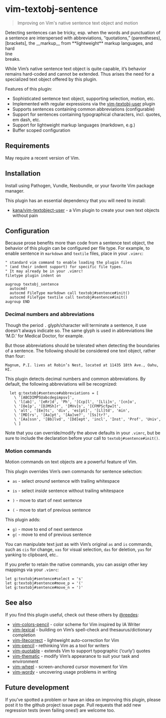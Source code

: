 # vim-textobj-sentence

> Improving on Vim's native sentence text object and motion

Detecting sentences can be tricky, esp. when the words and punctuation of
a sentence are interspersed with abbreviations, “quotations,”
(parentheses), [brackets], the \_\_markup\_\_ from \*\*lightweight\*\*
markup languages, and hard<br>line<br>breaks.

While Vim’s native sentence text object is quite capable, it’s behavior
remains hard-coded and cannot be extended. Thus arises the need for
a specialized text object offered by this plugin.

Features of this plugin:

* Sophisticated sentence text object, supporting selection, motion, etc.
* Implemented with regular expressions via the [vim-textobj-user][vt]
  plugin
* Supports sentences containing common abbreviations (configurable)
* Support for sentences containing typographical characters, incl. quotes,
  em dash, etc.
* Support for lightweight markup languages (markdown, e.g.)
* Buffer scoped configuration

## Requirements

May require a recent version of Vim.

## Installation

Install using Pathogen, Vundle, Neobundle, or your favorite Vim package
manager.

This plugin has an essential dependency that you will need to install:

* [kana/vim-textobject-user][vt] - a Vim plugin to create your own text objects without pain

[vt]: https://github.com/kana/vim-textobj-user

## Configuration

Because prose benefits more than code from a sentence text object, the
behavior of this plugin can be configured per file type. For example, to
enable sentence  in `markdown` and `textile` files, place in your
`.vimrc`:

```vim
" standard vim command to enable loading the plugin files
" (and their indent support) for specific file types.
" It may already be in your .vimrc!
filetype plugin indent on

augroup textobj_sentence
  autocmd!
  autocmd FileType markdown call textobj#sentence#init()
  autocmd FileType textile call textobj#sentence#init()
augroup END
```

### Decimal numbers and abbreviations

Though the period `.` glyph/character will terminate a sentence, it
use doesn't always indicate so. The same glyph is used in
abbreviations like ‘M.D.’ for Medical Doctor, for example.

But those abbreviations should be tolerated when detecting the boundaries
of a sentence. The following should be considered one text object, rather
than four:

```
Magnum, P.I. lives at Robin’s Nest, located at 11435 18th Ave., Oahu, HI.
```

This plugin detects decimal numbers and common abbreviations. By default,
the following abbreviations will be recognized:

```
  let g:textobj#sentence#abbreviations = [
    \ '[ABCDIMPSUabcdegimpsv]',
    \ 'l[ab]', '[eRr]d', 'Ph', '[Ccp]l', '[Lli]n', '[cn]o',
    \ '[Oe]p', '[DJMSh]r', '[MVv]s', '[CFMPScfpw]t',
    \ 'alt', '[Ee]tc', 'div', 'es[pt]', '[Ll]td', 'min',
    \ '[MD]rs', '[Aa]pt', '[Aa]ve?', '[Ss]tr?',
    \ '[Aa]ssn', '[Bb]lvd', '[Dd]ept', 'incl', 'Inst', 'Prof', 'Univ',
    \ ]
```

Note that you can override/modify the above defaults in your `.vimrc`, but
be sure to include the declaration before your call to
`textobj#sentence#init()`.

### Motion commands

Motion commands on text objects are a powerful feature of Vim.

This plugin overrides Vim’s own commands for sentence selection:

* `as` - select _around_ sentence with trailing whitespace
* `is` - select _inside_ sentence without trailing whitespace

* `)` - move to start of next sentence
* `(` - move to start of previous sentence

This plugin adds:

* `g)` - move to end of next sentence
* `g(` - move to end of previous sentence

You can manipulate text just as with Vim’s original `as` and `is`
commands, such as `cis` for change, `vas` for visual selection, `das` for
deletion, `yas` for yanking to clipboard, etc..

If you prefer to retain the native commands, you can assign other
key mappings via your `.vimrc`:

  ```vim
  let g:textobj#sentence#select = 's'
  let g:textobj#sentence#move_p = '('
  let g:textobj#sentence#move_n = ')'
  ```

## See also

If you find this plugin useful, check out these others by [@reedes][re]:

* [vim-colors-pencil][cp] - color scheme for Vim inspired by IA Writer
* [vim-lexical][lx] - building on Vim’s spell-check and thesaurus/dictionary completion
* [vim-litecorrect][lc] - lightweight auto-correction for Vim
* [vim-pencil][pn] - rethinking Vim as a tool for writers
* [vim-quotable][qu] - extends Vim to support typographic (‘curly’) quotes
* [vim-thematic][th] - modify Vim’s appearance to suit your task and environment
* [vim-wheel][wh] - screen-anchored cursor movement for Vim
* [vim-wordy][wo] - uncovering usage problems in writing

[cp]: http://github.com/reedes/vim-colors-pencil
[lc]: http://github.com/reedes/vim-litecorrect
[lx]: http://github.com/reedes/vim-lexical
[pn]: http://github.com/reedes/vim-pencil
[qu]: http://github.com/reedes/vim-quotable
[re]: http://github.com/reedes
[th]: http://github.com/reedes/vim-thematic
[wh]: http://github.com/reedes/vim-wheel
[wo]: http://github.com/reedes/vim-wordy

## Future development

If you’ve spotted a problem or have an idea on improving this plugin,
please post it to the github project issue page. Pull requests that add
new regression tests (even failing ones!) are welcome too.

<!-- vim: set tw=74 :-->
